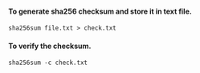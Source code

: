 #### To generate sha256 checksum and store it in text file.
```sha256sum file.txt > check.txt```
#### To verify the checksum.
```sha256sum -c check.txt```

